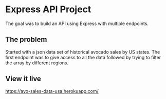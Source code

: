 # Express API Project

The goal was to build an API using Express with multiple endpoints. 

## The problem

Started with a json data set of historical avocado sales by US states. The first endpoint was to give access to all the data followed by trying to filter the array by different regions. 

## View it live

https://avo-sales-data-usa.herokuapp.com/